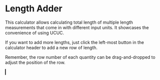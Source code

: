 <script setup>
  import CalcEmbeder from '../components/calc-embeder.vue'

  const calcData = {
    title: 'Length Adder', 
    calcUrl: 'c-20220307.234553663-e3d-09d418-5b4a3f' 
  }
</script>

# Length Adder
This calculator allows calculating total length of multiple length measurements that come in with different input units. It showcases the convenience of using UCUC.  

If you want to add more lengths, just click the left-most button in the calculator header to add a new row of length.  

Remember, the row number of each quantity can be drag-and-dropped to adjust the position of the row.

<CalcEmbeder :calcData="calcData"
  width="100%" :iframeHeight="400" style="border:1px solid black;">
</CalcEmbeder>